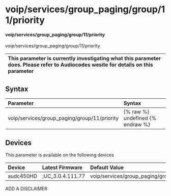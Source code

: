 ﻿---
description: voip/services/group_paging/group/11/priority
search: false
---

# voip/services/group_paging/group/11/priority

#### voip/services/group_paging/group/11/priority

voip/services/group_paging/group/11/priority


| This parameter is currently investigating what this parameter does. Please refer to Audiocodes wesite for details on this parameter | 
| :--- |

## Syntax
| Parameter | Syntax |
| :--- | :--- |
|voip/services/group_paging/group/11/priority | {% raw %} undefined {% endraw %}|

## Devices
This parameter is available on the following devices

| Device | Latest Firmware | Default Value |
|:---|:---|:---|
| audc450HD | ;UC_3.0.4.111.77 | voip/services/group_paging/group/11/priority=NORMAL 

ADD A DISCLAIMER
